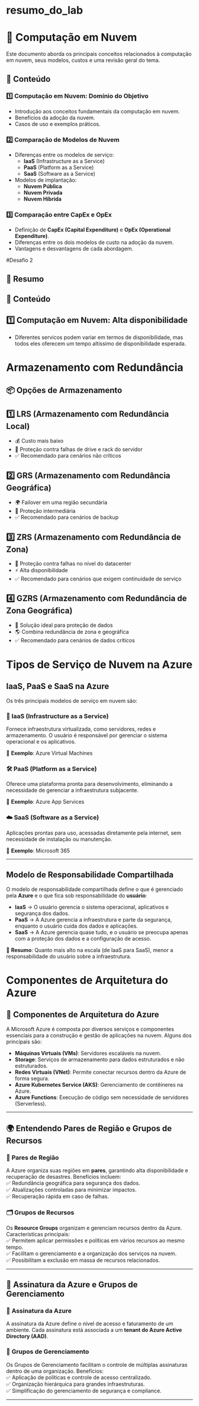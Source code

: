 # resumo_do_lab

# 📌 Computação em Nuvem

Este documento aborda os principais conceitos relacionados à computação em nuvem, seus modelos, custos e uma revisão geral do tema.

## 📖 Conteúdo

### 1️⃣ Computação em Nuvem: Domínio do Objetivo
- Introdução aos conceitos fundamentais da computação em nuvem.
- Benefícios da adoção da nuvem.
- Casos de uso e exemplos práticos.

### 2️⃣ Comparação de Modelos de Nuvem
- Diferenças entre os modelos de serviço:
  - **IaaS** (Infrastructure as a Service)
  - **PaaS** (Platform as a Service)
  - **SaaS** (Software as a Service)
- Modelos de implantação:
  - **Nuvem Pública**
  - **Nuvem Privada**
  - **Nuvem Híbrida**

### 3️⃣ Comparação entre CapEx e OpEx
- Definição de **CapEx (Capital Expenditure)** e **OpEx (Operational Expenditure)**.
- Diferenças entre os dois modelos de custo na adoção da nuvem.
- Vantagens e desvantagens de cada abordagem.




#Desafio 2

## 📌 Resumo 

## 📖 Conteúdo

## 1️⃣ Computação em Nuvem: Alta disponibilidade
- Diferentes servicos podem variar em termos de disponibilidade, mas todos eles oferecem um tempo altissimo de disponibilidade esperada.

# Armazenamento com Redundância

## 📦 Opções de Armazenamento

## 1️⃣ LRS (Armazenamento com Redundância Local)
- 💰 Custo mais baixo
- 🔄 Proteção contra falhas de drive e rack do servidor
- ✅ Recomendado para cenários não críticos

## 2️⃣ GRS (Armazenamento com Redundância Geográfica)
- 🌍 Failover em uma região secundária
- 🔄 Proteção intermediária
- ✅ Recomendado para cenários de backup

## 3️⃣ ZRS (Armazenamento com Redundância de Zona)
- 🏢 Proteção contra falhas no nível do datacenter
- ⚡ Alta disponibilidade
- ✅ Recomendado para cenários que exigem continuidade de serviço
## 4️⃣ GZRS (Armazenamento com Redundância de Zona Geográfica)
- 🔐 Solução ideal para proteção de dados
- 🌎 Combina redundância de zona e geográfica
- ✅ Recomendado para cenários de dados críticos


# Tipos de Serviço de Nuvem na Azure  

## IaaS, PaaS e SaaS na Azure  

Os três principais modelos de serviço em nuvem são:  

### 🚀 IaaS (Infrastructure as a Service)  
Fornece infraestrutura virtualizada, como servidores, redes e armazenamento. O usuário é responsável por gerenciar o sistema operacional e os aplicativos.  

🔹 **Exemplo**: Azure Virtual Machines  

### 🛠️ PaaS (Platform as a Service)  
Oferece uma plataforma pronta para desenvolvimento, eliminando a necessidade de gerenciar a infraestrutura subjacente.  

🔹 **Exemplo**: Azure App Services  

### ☁️ SaaS (Software as a Service)  
Aplicações prontas para uso, acessadas diretamente pela internet, sem necessidade de instalação ou manutenção.  

🔹 **Exemplo**: Microsoft 365  

---  

## Modelo de Responsabilidade Compartilhada  

O modelo de responsabilidade compartilhada define o que é gerenciado pela **Azure** e o que fica sob responsabilidade do **usuário**:  

- **IaaS** → O usuário gerencia o sistema operacional, aplicativos e segurança dos dados.  
- **PaaS** → A Azure gerencia a infraestrutura e parte da segurança, enquanto o usuário cuida dos dados e aplicações.  
- **SaaS** → A Azure gerencia quase tudo, e o usuário se preocupa apenas com a proteção dos dados e a configuração de acesso.  

📌 **Resumo**: Quanto mais alto na escala (de IaaS para SaaS), menor a responsabilidade do usuário sobre a infraestrutura.  


# Componentes de Arquitetura do Azure  

## 🔹 Componentes de Arquitetura do Azure  
A Microsoft Azure é composta por diversos serviços e componentes essenciais para a construção e gestão de aplicações na nuvem. Alguns dos principais são:  

- **Máquinas Virtuais (VMs)**: Servidores escaláveis na nuvem.  
- **Storage**: Serviços de armazenamento para dados estruturados e não estruturados.  
- **Redes Virtuais (VNet)**: Permite conectar recursos dentro da Azure de forma segura.  
- **Azure Kubernetes Service (AKS)**: Gerenciamento de contêineres na Azure.  
- **Azure Functions**: Execução de código sem necessidade de servidores (Serverless).  

---  

## 🌍 Entendendo Pares de Região e Grupos de Recursos  

### 📍 **Pares de Região**  
A Azure organiza suas regiões em **pares**, garantindo alta disponibilidade e recuperação de desastres. Benefícios incluem:  
✅ Redundância geográfica para segurança dos dados.  
✅ Atualizações controladas para minimizar impactos.  
✅ Recuperação rápida em caso de falhas.  

### 🗂️ **Grupos de Recursos**  
Os **Resource Groups** organizam e gerenciam recursos dentro da Azure. Características principais:  
✅ Permitem aplicar permissões e políticas em vários recursos ao mesmo tempo.  
✅ Facilitam o gerenciamento e a organização dos serviços na nuvem.  
✅ Possibilitam a exclusão em massa de recursos relacionados.  

---  

## 🏢 Assinatura da Azure e Grupos de Gerenciamento  

### 🔑 **Assinatura da Azure**  
A assinatura da Azure define o nível de acesso e faturamento de um ambiente. Cada assinatura está associada a um **tenant do Azure Active Directory (AAD)**.  

### 📂 **Grupos de Gerenciamento**  
Os Grupos de Gerenciamento facilitam o controle de múltiplas assinaturas dentro de uma organização. Benefícios:  
✅ Aplicação de políticas e controle de acesso centralizado.  
✅ Organização hierárquica para grandes infraestruturas.  
✅ Simplificação do gerenciamento de segurança e compliance.  

---  

